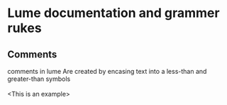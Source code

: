 # Lume documentation and grammer rukes

## Comments

comments in lume Are created by encasing text into a less-than and greater-than symbols
<br>
<br>
\<This is an example\>
